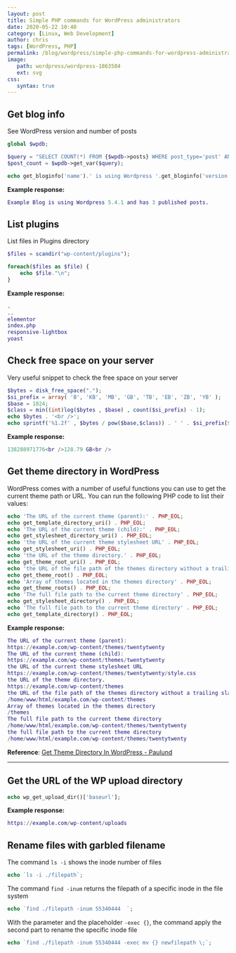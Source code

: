 ```yaml
---
layout: post
title: Simple PHP commands for WordPress administrators
date: 2020-05-22 10:40
category: [Linux, Web Development]
author: chris
tags: [WordPress, PHP]
permalink: /blog/wordpress/simple-php-commands-for-wordpress-administrator
image: 
   path: wordpress/wordpress-1863504
   ext: svg
css:
   syntax: true
---
```


<!--more-->

## Get blog info

See WordPress version and number of posts

```php
global $wpdb;

$query = "SELECT COUNT(*) FROM {$wpdb->posts} WHERE post_type='post' AND post_status='publish'";
$post_count = $wpdb->get_var($query);

echo get_bloginfo('name').' is using Wordpress '.get_bloginfo('version').' and has '.$post_count.' published posts.';
```

**Example response:**

```matlab
Example Blog is using Wordpress 5.4.1 and has 3 published posts.
```

## List plugins

List files in Plugins directory

```php
$files = scandir("wp-content/plugins");

foreach($files as $file) {
    echo $file."\n";
}
```

**Example response:**

```matlab
.
..
elementor
index.php
responsive-lightbox
yoast
```

## Check free space on your server

Very useful snippet to check the free space on your server

```php
$bytes = disk_free_space(".");
$si_prefix = array( 'B', 'KB', 'MB', 'GB', 'TB', 'EB', 'ZB', 'YB' );
$base = 1024;
$class = min((int)log($bytes , $base) , count($si_prefix) - 1);
echo $bytes . '<br />';
echo sprintf('%1.2f' , $bytes / pow($base,$class)) . ' ' . $si_prefix[$class] . '<br />';
```

**Example response:**

```matlab
138288971776<br />128.79 GB<br />
```

## Get theme directory in WordPress

WordPress comes with a number of useful functions you can use to get the current theme path or URL. You can run the following PHP code to list their values:

```php
echo 'The URL of the current theme (parent):' . PHP_EOL;
echo get_template_directory_uri() . PHP_EOL;
echo 'The URL of the current theme (child):' . PHP_EOL;
echo get_stylesheet_directory_uri() . PHP_EOL;
echo 'the URL of the current theme stylesheet URL' . PHP_EOL;
echo get_stylesheet_uri() . PHP_EOL;
echo 'the URL of the theme directory.' . PHP_EOL;
echo get_theme_root_uri() . PHP_EOL;
echo 'the URL of the file path of the themes directory without a trailing slash' . PHP_EOL;
echo get_theme_root() . PHP_EOL;
echo 'Array of themes located in the themes directory' . PHP_EOL;
echo get_theme_roots() . PHP_EOL;
echo 'The full file path to the current theme directory' . PHP_EOL;
echo get_stylesheet_directory() . PHP_EOL;
echo 'The full file path to the current theme directory' . PHP_EOL;
echo get_template_directory() . PHP_EOL;
```

**Example response:**

```matlab
The URL of the current theme (parent):
https://example.com/wp-content/themes/twentytwenty
The URL of the current theme (child):
https://example.com/wp-content/themes/twentytwenty
the URL of the current theme stylesheet URL
https://example.com/wp-content/themes/twentytwenty/style.css
the URL of the theme directory.
https://example.com/wp-content/themes
the URL of the file path of the themes directory without a trailing slash
/home/www/html/example.com/wp-content/themes
Array of themes located in the themes directory
/themes
The full file path to the current theme directory
/home/www/html/example.com/wp-content/themes/twentytwenty
the full file path to the current theme directory
/home/www/html/example.com/wp-content/themes/twentytwenty
```

**Reference**: [Get Theme Directory In WordPress - Paulund](https://paulund.co.uk/get-theme-directory-in-wordpress)

* * *

## Get the URL of the WP upload directory

```php
echo wp_get_upload_dir()['baseurl'];
```

**Example response:**

```matlab
https://example.com/wp-content/uploads
```

## Rename files with garbled filename

The command `ls -i` shows the inode number of files

```php
echo `ls -i ./filepath`;
```

The command `find -inum` returns the filepath of a specific inode in the file system

```php
echo `find ./filepath -inum 55340444  `;
```

With the parameter and the placeholder `-exec {}`, the command apply the second part to rename the specific inode file

```php
echo `find ./filepath -inum 55340444 -exec mv {} newfilepath \;`;
```
